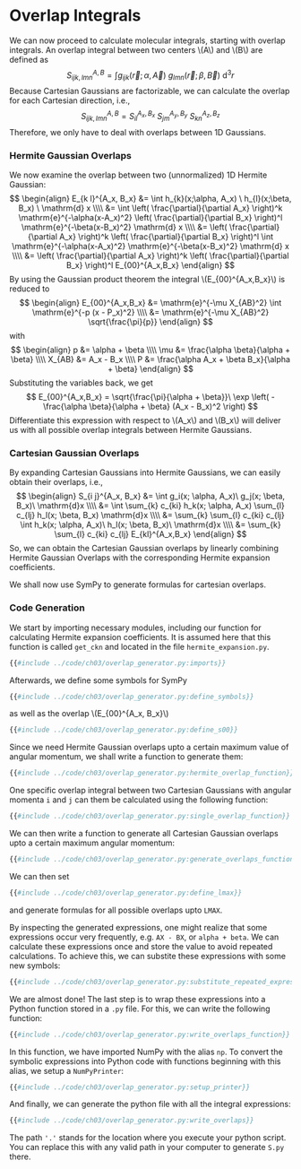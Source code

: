 # Overlap Integrals

We can now proceed to calculate molecular integrals, starting with 
overlap integrals. An overlap integral between two centers \\(A\\) and 
\\(B\\) are defined as
$$
S_{ijk,lmn}^{A,B} = 
  \int g_{ijk}(\vec{r};\alpha, \vec{A})
  \ g_{lmn}(\vec{r};\beta, \vec{B}) 
  \ \mathrm{d}^3 r
$$
Because Cartesian Gaussians are factorizable, we can calculate the overlap 
for each Cartesian direction, i.e.,
$$
S_{ijk,lmn}^{A,B} =
  S_{il}^{A_x, B_x}\ 
  S_{jm}^{A_y, B_y}\ 
  S_{kn}^{A_z, B_z} 
$$
Therefore, we only have to deal with overlaps between 1D Gaussians.

### Hermite Gaussian Overlaps
We now examine the overlap between two (unnormalized) 1D Hermite Gaussian:
$$
\begin{align}
E_{k l}^{A_x, B_x} 
  &= \int h_{k}(x;\alpha, A_x) \ h_{l}(x;\beta, B_x) \ \mathrm{d} x \\\\
  &= \int \left( \frac{\partial}{\partial A_x} \right)^k
     \mathrm{e}^{-\alpha(x-A_x)^2} 
     \left( \frac{\partial}{\partial B_x} \right)^l
     \mathrm{e}^{-\beta(x-B_x)^2} \mathrm{d} x \\\\
  &= \left( \frac{\partial}{\partial A_x} \right)^k 
     \left( \frac{\partial}{\partial B_x} \right)^l
  \int 
     \mathrm{e}^{-\alpha(x-A_x)^2} \mathrm{e}^{-\beta(x-B_x)^2} \mathrm{d} x \\\\
  &= \left( \frac{\partial}{\partial A_x} \right)^k 
     \left( \frac{\partial}{\partial B_x} \right)^l
     E_{00}^{A_x,B_x}
\end{align}
$$
By using the Gaussian product theorem the integral \\(E_{00}^{A_x,B_x}\\) is 
reduced to
$$
\begin{align}
  E_{00}^{A_x,B_x} &= \mathrm{e}^{-\mu X_{AB}^2} \int \mathrm{e}^{-p (x - P_x)^2} \\\\
  &= \mathrm{e}^{-\mu X_{AB}^2} \sqrt{\frac{\pi}{p}}
\end{align}
$$
with
$$
\begin{align}
  p &= \alpha + \beta \\\\
  \mu &= \frac{\alpha \beta}{\alpha + \beta} \\\\
  X_{AB} &= A_x - B_x \\\\
  P &= \frac{\alpha A_x + \beta B_x}{\alpha + \beta}
\end{align}
$$
Substituting the variables back, we get
$$
E_{00}^{A_x,B_x} = \sqrt{\frac{\pi}{\alpha + \beta}}\ 
  \exp \left( -\frac{\alpha \beta}{\alpha + \beta} (A_x - B_x)^2 \right)
$$
Differentiate this expression with respect to \\(A_x\\) and \\(B_x\\) will 
deliver us with all possible overlap integrals between Hermite Gaussians.

### Cartesian Gaussian Overlaps
By expanding Cartesian Gaussians into Hermite Gaussians, we can easily obtain 
their overlaps, i.e.,
$$
\begin{align}
  S_{i j}^{A_x, B_x} &= \int g_i(x; \alpha, A_x)\ g_j(x; \beta, B_x)\ \mathrm{d}x \\\\
  &= \int \sum_{k} c_{ki} h_k(x; \alpha, A_x) 
          \sum_{l} c_{lj} h_l(x; \beta, B_x) \mathrm{d}x \\\\
  &= \sum_{k} \sum_{l} c_{ki} c_{lj} 
    \int h_k(x; \alpha, A_x)\ h_l(x; \beta, B_x)\ \mathrm{d}x \\\\
  &= \sum_{k} \sum_{l} c_{ki} c_{lj} E_{kl}^{A_x,B_x}
\end{align}
$$
So, we can obtain the Cartesian Gaussian overlaps by linearly combining 
Hermite Gaussian Overlaps with the corresponding Hermite expansion 
coefficients.

We shall now use SymPy to generate formulas for cartesian overlaps.

### Code Generation
We start by importing necessary modules, including our function 
for calculating Hermite expansion coefficients. It is assumed here that 
this function is called `get_ckn` and located in the file `hermite_expansion.py`.
```python
{{#include ../code/ch03/overlap_generator.py:imports}}
```

Afterwards, we define some symbols for SymPy
```python
{{#include ../code/ch03/overlap_generator.py:define_symbols}}
```
as well as the overlap \\(E_{00}^{A_x, B_x}\\)
```python
{{#include ../code/ch03/overlap_generator.py:define_s00}}
```

Since we need Hermite Gaussian overlaps upto a certain maximum 
value of angular momentum, we shall write a function to generate them:
```python
{{#include ../code/ch03/overlap_generator.py:hermite_overlap_function}}
```

One specific overlap integral between two Cartesian Gaussians with 
angular momenta `i` and `j` can them be calculated using the following function:
```python
{{#include ../code/ch03/overlap_generator.py:single_overlap_function}}
```

We can then write a function to generate all Cartesian Gaussian overlaps 
upto a certain maximum angular momentum:
```python
{{#include ../code/ch03/overlap_generator.py:generate_overlaps_function}}
```

We can then set
```python
{{#include ../code/ch03/overlap_generator.py:define_lmax}}
```
and generate formulas for all possible overlaps upto `LMAX`.

By inspecting the generated expressions, one might realize that some 
expressions occur very frequently, e.g. `AX - BX`, or `alpha + beta`. 
We can calculate these expressions once and store the value to avoid 
repeated calculations. To achieve this, we can substite these expressions 
with some new symbols:
```python
{{#include ../code/ch03/overlap_generator.py:substitute_repeated_expressions}}
```

We are almost done! The last step is to wrap these expressions into a 
Python function stored in a `.py` file. For this, we can write the following 
function:
```python
{{#include ../code/ch03/overlap_generator.py:write_overlaps_function}}
```

In this function, we have imported NumPy with the alias `np`. To convert 
the symbolic expressions into Python code with functions beginning with this 
alias, we setup a `NumPyPrinter`:
```python
{{#include ../code/ch03/overlap_generator.py:setup_printer}}
```

And finally, we can generate the python file with all the integral expressions:
 ```python
{{#include ../code/ch03/overlap_generator.py:write_overlaps}}
```
The path `'.'` stands for the location where you execute your python script. 
You can replace this with any valid path in your computer to generate 
`S.py` there.
